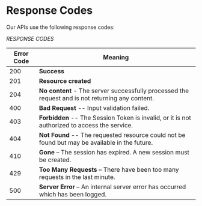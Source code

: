 # Response Codes

Our APIs use the following response codes:

*RESPONSE CODES*

Error Code | Meaning
---------- | -------
200 | <b>Success</b>
201 | <b>Resource created</b>
204 | <b>No content</b> - The server successfully processed the request and is not returning any content.
400 | <b>Bad Request</b> -- Input validation failed.
403 | <b>Forbidden</b> -- The Session Token is invalid, or it is not authorized to access the service.
404 | <b>Not Found</b> -- The requested resource could not be found but may be available in the future.
410 | <b>Gone</b> – The session has expired. A new session must be created.
429 | <b>Too Many Requests</b> – There have been too many requests in the last minute.
500 | <b>Server Error</b> – An internal server error has occurred which has been logged.

